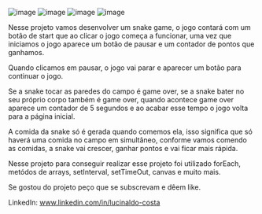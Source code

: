 ![image](https://user-images.githubusercontent.com/104680398/201853906-f2135285-b30a-4a11-bc95-faa5ad6754ea.png)
![image](https://user-images.githubusercontent.com/104680398/201854086-0e2f199c-816d-4c1c-aea5-a153b7cd2e77.png)
![image](https://user-images.githubusercontent.com/104680398/201854299-a6d21559-1fb9-45ae-aac4-6e09d768aa1f.png)
![image](https://user-images.githubusercontent.com/104680398/201854782-f86adca9-ba3c-4af6-bb70-48ff0ea0331e.png)

Nesse projeto vamos desenvolver um snake game, o jogo contará com um botão de start que ao clicar o jogo começa a funcionar, uma vez que iniciamos o jogo aparece um botão de pausar e um contador de pontos que ganhamos.

Quando clicamos em pausar, o jogo vai parar e aparecer um botão para continuar o jogo.

Se a snake tocar as paredes do campo é game over, se a snake bater no seu próprio corpo também é game over, quando acontece game over aparece um contador de 5 segundos e ao acabar esse tempo o jogo volta para a página inicial.

A comida da snake só é gerada quando comemos ela, isso significa que só haverá uma comida no campo em simultâneo, conforme vamos comendo as comidas, a snake vai crescer, ganhar pontos e vai ficar mais rápida.

Nesse projeto para conseguir realizar esse projeto foi utilizado forEach, metódos de arrays, setInterval, setTimeOut, canvas e muito mais.

Se gostou do projeto peço que se subscrevam e dêem like.

LinkedIn: www.linkedin.com/in/lucinaldo-costa
